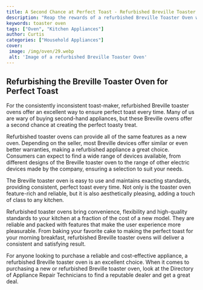 ```yaml
---
title: A Second Chance at Perfect Toast - Refurbished Breville Toaster Oven
description: "Reap the rewards of a refurbished Breville Toaster Oven with this helpful guide and tips for achieving perfect toast every time Read on for more details"
keywords: toaster oven
tags: ["Oven", "Kitchen Appliances"]
author: Curtis
categories: ["Household Appliances"]
cover: 
 image: /img/oven/29.webp
 alt: 'Image of a refurbished Breville Toaster Oven'
---
```

## Refurbishing the Breville Toaster Oven for Perfect Toast

For the consistently inconsistent toast-maker, refurbished Breville toaster ovens offer an excellent way to ensure perfect toast every time. Many of us are wary of buying second-hand appliances, but these Breville ovens offer a second chance at creating the perfect toasty treat.

Refurbished toaster ovens can provide all of the same features as a new oven. Depending on the seller, most Breville devices offer similar or even better warranties, making a refurbished appliance a great choice. Consumers can expect to find a wide range of devices available, from different designs of the Breville toaster oven to the range of other electric devices made by the company, ensuring a selection to suit your needs.

The Breville toaster oven is easy to use and maintains exacting standards, providing consistent, perfect toast every time. Not only is the toaster oven feature-rich and reliable, but it is also aesthetically pleasing, adding a touch of class to any kitchen.

Refurbished toaster ovens bring convenience, flexibility and high-quality standards to your kitchen at a fraction of the cost of a new model. They are reliable and packed with features that make the user experience more pleasurable. From baking your favorite cake to making the perfect toast for your morning breakfast, refurbished Breville toaster ovens will deliver a consistent and satisfying result.

For anyone looking to purchase a reliable and cost-effective appliance, a refurbished Breville toaster oven is an excellent choice. When it comes to purchasing a new or refurbished Breville toaster oven, look at the Directory of Appliance Repair Technicians to find a reputable dealer and get a great deal.
